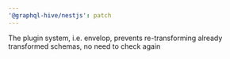 ```yaml
---
'@graphql-hive/nestjs': patch
---
```


The plugin system, i.e. envelop, prevents re-transforming already transformed schemas, no need to check again
